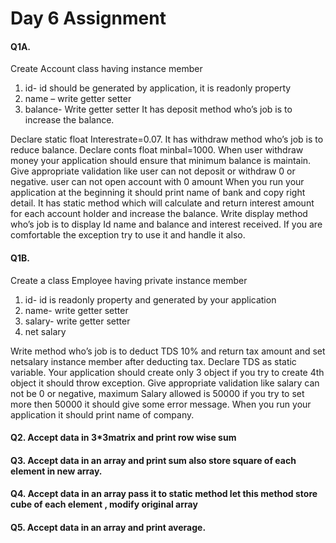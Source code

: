 # Day 6 Assignment

#### Q1A. 
Create Account class having instance member 
1. id- id should be generated by application, it is readonly property
2. name – write getter setter 
3. balance- Write getter setter 
It has deposit method who’s job is to increase the balance.

Declare static float Interestrate=0.07.
It has withdraw method who’s job is to reduce balance.
Declare conts float minbal=1000. When user withdraw money your application should ensure that minimum balance is maintain. 
Give appropriate validation like user can not deposit or withdraw 0 or negative. user can not open account with 0 amount
When you run your application at the beginning it should print name of bank and copy right detail.
It has static method which will calculate and return  interest amount for each account holder and increase the balance.
Write display method who’s job is to display Id name and balance and interest received.
If you are comfortable the exception try to use it and handle it also.
 
#### Q1B. 
Create a class Employee having private instance member 
1. id- id is readonly property and generated by your application
2. name- write getter setter
3. salary- write getter setter
4. net salary

Write method who’s job is to deduct TDS 10% and return tax amount and set netsalary instance member after deducting tax.
Declare TDS as static variable.
Your application should create only 3 object if you try to create 4th object it should throw exception.
Give appropriate validation like salary can not be 0 or negative, maximum
Salary allowed is 50000 if you try to set more then 50000 it should give some error message.
When you run your application it should print name of company.

#### Q2. Accept data in 3*3matrix and print row wise sum
#### Q3. Accept data in an array and print sum  also store square of each element in new array.
#### Q4. Accept data in an array pass it to static method let this method store cube of each element , modify original array
#### Q5. Accept data in an array and print average.
